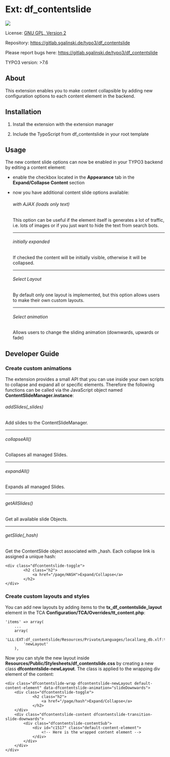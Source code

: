 #  Ext: df_contentslide

<img src="https://www.sgalinski.de/typo3conf/ext/project_theme/Resources/Public/Images/logo.svg" />

License: [GNU GPL, Version 2](https://www.gnu.org/licenses/gpl-2.0.html)

Repository: https://gitlab.sgalinski.de/typo3/df_contentslide

Please report bugs here: https://gitlab.sgalinski.de/typo3/df_contentslide

TYPO3 version: >7.6 

## About
This extension enables you to make content collapsible by adding new configuration options to each content element in the backend.
 
## Installation
1. Install the extension with the extension manager

2. Include the TypoScript from df_contentslide in your root template

## Usage
The new content slide options can now be enabled in your TYPO3 backend by editing a content element:

- enable the checkbox located in the **Appearance** tab in the **Expand/Collapse Content** section
- now you have additional content slide options available:

	###### with AJAX (loads only text)
	
	This option can be useful if the element itself is generates a lot of traffic, i.e. lots of images or if you just want to hide the text from search bots.
	
	---
	###### initially expanded
	
	If checked the content will be initially visible, otherwise it will be collapsed.	
	
	---
	###### Select Layout
	
	By default only one layout is implemented, but this option allows users to make their own custom layouts.
	
	---
	###### Select animation
	Allows users to change the sliding animation (downwards, upwards or fade)
	
	
## Developer Guide

### Create custom animations
The extension provides a small API that you can use inside your own scripts to collapse and expand all or specific elements. 
Therefore the following functions can be called via the JavaScript object named **ContentSlideManager.instance**:

###### addSlides(_slides)
Add slides to the ContentSlideManager.

---

###### collapseAll()
Collapses all managed Slides.

---

###### expandAll()
Expands all managed Slides.

---

###### getAllSlides()
Get all available slide Objects.

---

###### getSlide(_hash)
Get the ContentSlide object associated with _hash. Each collapse link is assigned a unique hash:

	<div class="dfcontentslide-toggle">
			<h2 class="h2">
				<a href="/page/HASH">Expand/Collapse</a>
			</h2>
	</div>


### Create custom layouts and styles
You can add new layouts by adding items to the **tx_df_contentslide_layout** element in the TCA **Configuration/TCA/Overrides/tt_content.php**:

	'items' => array(
		...
		array(
			'LLL:EXT:df_contentslide/Resources/Private/Languages/locallang_db.xlf:tt_content.tx_df_contentslide_layout.newLayout',
			'newLayout'
		),
		

Now you can style the new layout inside **Resources/Public/Stylesheets/df_contentslide.css** by creating a new class
**dfcontentslide-newLayout**. The class is applied to the wrapping div element of the content:

	<div class="dfcontentslide-wrap dfcontentslide-newLayout default-content-element" data-dfcontentslide-animation="slideDownwards">
		<div class="dfcontentslide-toggle">
				<h2 class="h2">
					<a href="/page/hash">Expand/Collapse</a>
				</h2>
		</div>
		<div class="dfcontentslide-content dfcontentslide-transition-slide-downwards">
			<div class="dfcontentslide-contentSub">
				<div id="c1517" class="default-content-element">
					<!-- Here is the wrapped content element -->
				</div>
			</div>
		</div>
	</div>